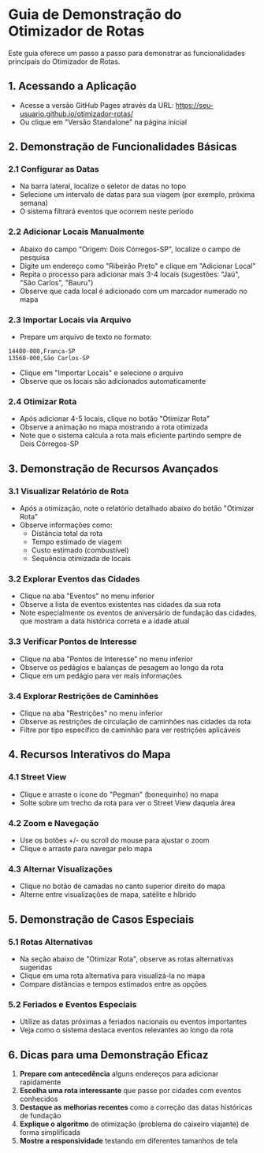 # Guia de Demonstração do Otimizador de Rotas

Este guia oferece um passo a passo para demonstrar as funcionalidades principais do Otimizador de Rotas.

## 1. Acessando a Aplicação

- Acesse a versão GitHub Pages através da URL: https://seu-usuario.github.io/otimizador-rotas/
- Ou clique em "Versão Standalone" na página inicial

## 2. Demonstração de Funcionalidades Básicas

### 2.1 Configurar as Datas
- Na barra lateral, localize o seletor de datas no topo
- Selecione um intervalo de datas para sua viagem (por exemplo, próxima semana)
- O sistema filtrará eventos que ocorrem neste período

### 2.2 Adicionar Locais Manualmente
- Abaixo do campo "Origem: Dois Córregos-SP", localize o campo de pesquisa
- Digite um endereço como "Ribeirão Preto" e clique em "Adicionar Local"
- Repita o processo para adicionar mais 3-4 locais (sugestões: "Jaú", "São Carlos", "Bauru")
- Observe que cada local é adicionado com um marcador numerado no mapa

### 2.3 Importar Locais via Arquivo
- Prepare um arquivo de texto no formato:
```
14400-000,Franca-SP
13560-000,São Carlos-SP
```
- Clique em "Importar Locais" e selecione o arquivo
- Observe que os locais são adicionados automaticamente

### 2.4 Otimizar Rota
- Após adicionar 4-5 locais, clique no botão "Otimizar Rota"
- Observe a animação no mapa mostrando a rota otimizada
- Note que o sistema calcula a rota mais eficiente partindo sempre de Dois Córregos-SP

## 3. Demonstração de Recursos Avançados

### 3.1 Visualizar Relatório de Rota
- Após a otimização, note o relatório detalhado abaixo do botão "Otimizar Rota"
- Observe informações como:
  - Distância total da rota
  - Tempo estimado de viagem
  - Custo estimado (combustível)
  - Sequência otimizada de locais

### 3.2 Explorar Eventos das Cidades
- Clique na aba "Eventos" no menu inferior
- Observe a lista de eventos existentes nas cidades da sua rota
- Note especialmente os eventos de aniversário de fundação das cidades, que mostram a data histórica correta e a idade atual

### 3.3 Verificar Pontos de Interesse 
- Clique na aba "Pontos de Interesse" no menu inferior
- Observe os pedágios e balanças de pesagem ao longo da rota
- Clique em um pedágio para ver mais informações

### 3.4 Explorar Restrições de Caminhões
- Clique na aba "Restrições" no menu inferior
- Observe as restrições de circulação de caminhões nas cidades da rota
- Filtre por tipo específico de caminhão para ver restrições aplicáveis

## 4. Recursos Interativos do Mapa

### 4.1 Street View
- Clique e arraste o ícone do "Pegman" (bonequinho) no mapa
- Solte sobre um trecho da rota para ver o Street View daquela área

### 4.2 Zoom e Navegação
- Use os botões +/- ou scroll do mouse para ajustar o zoom
- Clique e arraste para navegar pelo mapa

### 4.3 Alternar Visualizações
- Clique no botão de camadas no canto superior direito do mapa
- Alterne entre visualizações de mapa, satélite e híbrido

## 5. Demonstração de Casos Especiais

### 5.1 Rotas Alternativas
- Na seção abaixo de "Otimizar Rota", observe as rotas alternativas sugeridas
- Clique em uma rota alternativa para visualizá-la no mapa
- Compare distâncias e tempos estimados entre as opções

### 5.2 Feriados e Eventos Especiais
- Utilize as datas próximas a feriados nacionais ou eventos importantes
- Veja como o sistema destaca eventos relevantes ao longo da rota

## 6. Dicas para uma Demonstração Eficaz

1. **Prepare com antecedência** alguns endereços para adicionar rapidamente
2. **Escolha uma rota interessante** que passe por cidades com eventos conhecidos
3. **Destaque as melhorias recentes** como a correção das datas históricas de fundação
4. **Explique o algoritmo** de otimização (problema do caixeiro viajante) de forma simplificada
5. **Mostre a responsividade** testando em diferentes tamanhos de tela
